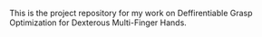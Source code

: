 This is the project repository for my work on Deffirentiable Grasp Optimization for Dexterous Multi-Finger Hands. 
